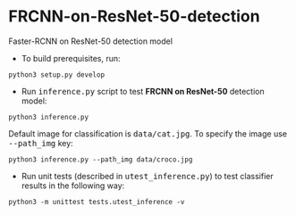 # FRCNN-on-ResNet-50-detection
Faster-RCNN on ResNet-50 detection model
* To build prerequisites, run:
```
python3 setup.py develop
```
* Run <tt>inference.py</tt> script to test **FRCNN on ResNet-50** detection model:
```
python3 inference.py
```
Default image for classification is <tt>data/cat.jpg</tt>. To specify the image use <tt>--path_img</tt> key: 
```
python3 inference.py --path_img data/croco.jpg              
```
* Run unit tests (described in <tt>utest_inference.py</tt>) to test classifier results in the following way:
```
python3 -m unittest tests.utest_inference -v
```
